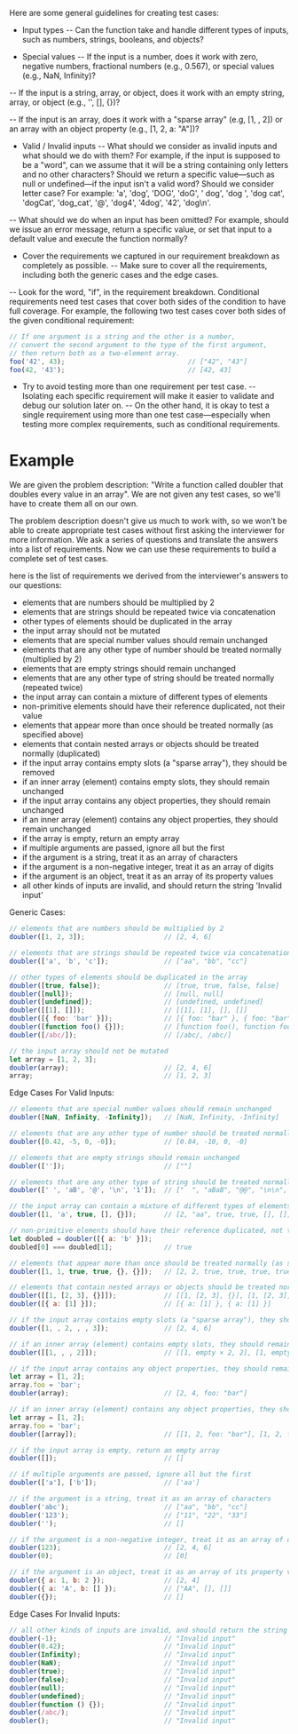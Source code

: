 Here are some general guidelines for creating test cases:

- Input types
-- Can the function take and handle different types of inputs, such as numbers, strings, booleans, and objects?

- Special values
-- If the input is a number, does it work with zero, negative numbers, fractional numbers (e.g., 0.567), or special values (e.g., NaN, Infinity)?

-- If the input is a string, array, or object, does it work with an empty string, array, or object (e.g., '', [], {})?

-- If the input is an array, does it work with a "sparse array" (e.g, [1, , 2]) or an array with an object property (e.g., [1, 2, a: "A"])?

- Valid / Invalid inputs
-- What should we consider as invalid inputs and what should we do with them? For example, if the input is supposed to be a "word", can we assume that it will be a string containing only letters and no other characters? Should we return a specific value—such as null or undefined—if the input isn't a valid word? Should we consider letter case? For example: 'a', 'dog', 'DOG', 'doG', ' dog', 'dog ', 'dog cat', 'dogCat', 'dog_cat', '@', 'dog4', '4dog', '42', 'dog\n'.

-- What should we do when an input has been omitted? For example, should we issue an error message, return a specific value, or set that input to a default value and execute the function normally?

- Cover the requirements we captured in our requirement breakdown as completely as possible.
-- Make sure to cover all the requirements, including both the generic cases and the edge cases.

-- Look for the word, "if", in the requirement breakdown. Conditional requirements need test cases that cover both sides of the condition to have full coverage. For example, the following two test cases cover both sides of the given conditional requirement:
```js
// If one argument is a string and the other is a number,
// convert the second argument to the type of the first argument,
// then return both as a two-element array.
foo('42', 43);                               // ["42", "43"]
foo(42, '43');                               // [42, 43]
```

- Try to avoid testing more than one requirement per test case.
-- Isolating each specific requirement will make it easier to validate and debug our solution later on.
-- On the other hand, it is okay to test a single requirement using more than one test case—especially when testing more complex requirements, such as conditional requirements.


# Example
We are given the problem description: "Write a function called doubler that doubles every value in an array". We are not given any test cases, so we'll have to create them all on our own.

The problem description doesn't give us much to work with, so we won't be able to create appropriate test cases without first asking the interviewer for more information. We ask a series of questions and translate the answers into a list of requirements. Now we can use these requirements to build a complete set of test cases.

here is the list of requirements we derived from the interviewer's answers to our questions:
- elements that are numbers should be multiplied by 2
- elements that are strings should be repeated twice via concatenation
- other types of elements should be duplicated in the array
- the input array should not be mutated
- elements that are special number values should remain unchanged
- elements that are any other type of number should be treated normally (multiplied by 2)
- elements that are empty strings should remain unchanged
- elements that are any other type of string should be treated normally (repeated twice)
- the input array can contain a mixture of different types of elements
- non-primitive elements should have their reference duplicated, not their value
- elements that appear more than once should be treated normally (as specified above)
- elements that contain nested arrays or objects should be treated normally (duplicated)
- if the input array contains empty slots (a "sparse array"), they should be removed
- if an inner array (element) contains empty slots, they should remain unchanged
- if the input array contains any object properties, they should remain unchanged
- if an inner array (element) contains any object properties, they should remain unchanged
- if the array is empty, return an empty array
- if multiple arguments are passed, ignore all but the first
- if the argument is a string, treat it as an array of characters
- if the argument is a non-negative integer, treat it as an array of digits
- if the argument is an object, treat it as an array of its property values
- all other kinds of inputs are invalid, and should return the string 'Invalid input'

Generic Cases:
```js
// elements that are numbers should be multiplied by 2
doubler([1, 2, 3]);                    // [2, 4, 6]

// elements that are strings should be repeated twice via concatenation
doubler(['a', 'b', 'c']);              // ["aa", "bb", "cc"]

// other types of elements should be duplicated in the array
doubler([true, false]);                // [true, true, false, false]
doubler([null]);                       // [null, null]
doubler([undefined]);                  // [undefined, undefined]
doubler([[1], []]);                    // [[1], [1], [], []]
doubler([{ foo: 'bar' }]);             // [{ foo: "bar" }, { foo: "bar" }]
doubler([function foo() {}]);          // [function foo(), function foo()]
doubler([/abc/]);                      // [/abc/, /abc/]

// the input array should not be mutated
let array = [1, 2, 3];
doubler(array);                        // [2, 4, 6]
array;                                 // [1, 2, 3]
```
Edge Cases For Valid Inputs:
```js
// elements that are special number values should remain unchanged
doubler([NaN, Infinity, -Infinity]);   // [NaN, Infinity, -Infinity]

// elements that are any other type of number should be treated normally (multiplied by 2)
doubler([0.42, -5, 0, -0]);            // [0.84, -10, 0, -0]

// elements that are empty strings should remain unchanged
doubler(['']);                         // [""]

// elements that are any other type of string should be treated normally (repeated twice)
doubler([' ', 'aB', '@', '\n', '1']);  // ["  ", "aBaB", "@@", "\n\n", "11"]

// the input array can contain a mixture of different types of elements
doubler([1, 'a', true, [], {}]);       // [2, "aa", true, true, [], [], {}, {}]

// non-primitive elements should have their reference duplicated, not their value
let doubled = doubler([{ a: 'b' }]);
doubled[0] === doubled[1];             // true

// elements that appear more than once should be treated normally (as specified above)
doubler([1, 1, true, true, {}, {}]);   // [2, 2, true, true, true, true, {}, {}, {}, {}]

// elements that contain nested arrays or objects should be treated normally (duplicated)
doubler([[1, [2, 3], {}]]);            // [[1, [2, 3], {}], [1, [2, 3], {}]]
doubler([{ a: [1] }]);                 // [{ a: [1] }, { a: [1] }]

// if the input array contains empty slots (a "sparse array"), they should be removed
doubler([1, , 2, , , 3]);              // [2, 4, 6]

// if an inner array (element) contains empty slots, they should remain unchanged
doubler([[1, , , 2]]);                 // [[1, empty × 2, 2], [1, empty × 2, 2]]

// if the input array contains any object properties, they should remain unchanged
let array = [1, 2];
array.foo = 'bar';
doubler(array);                        // [2, 4, foo: "bar"]

// if an inner array (element) contains any object properties, they should remain unchanged
let array = [1, 2];
array.foo = 'bar';
doubler([array]);                      // [[1, 2, foo: "bar"], [1, 2, foo: "bar"]]

// if the input array is empty, return an empty array
doubler([]);                           // []

// if multiple arguments are passed, ignore all but the first
doubler(['a'], ['b']);                 // ['aa']

// if the argument is a string, treat it as an array of characters
doubler('abc');                        // ["aa", "bb", "cc"]
doubler('123');                        // ["11", "22", "33"]
doubler('');                           // []

// if the argument is a non-negative integer, treat it as an array of digits
doubler(123);                          // [2, 4, 6]
doubler(0);                            // [0]

// if the argument is an object, treat it as an array of its property values
doubler({ a: 1, b: 2 });               // [2, 4]
doubler({ a: 'A', b: [] });            // ["AA", [], []]
doubler({});                           // []
```

Edge Cases For Invalid Inputs:
```js
// all other kinds of inputs are invalid, and should return the string 'Invalid input'
doubler(-1);                           // "Invalid input"
doubler(0.42);                         // "Invalid input"
doubler(Infinity);                     // "Invalid input"
doubler(NaN);                          // "Invalid input"
doubler(true);                         // "Invalid input"
doubler(false);                        // "Invalid input"
doubler(null);                         // "Invalid input"
doubler(undefined);                    // "Invalid input"
doubler(function () {});               // "Invalid input"
doubler(/abc/);                        // "Invalid input"
doubler();                             // "Invalid input"
```